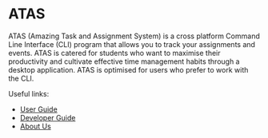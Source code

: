 # ATAS

ATAS (Amazing Task and Assignment System) is a cross platform Command Line Interface (CLI) program that allows you to track your assignments and events. ATAS is catered for students who want to maximise their productivity and cultivate effective time management habits through a desktop application. ATAS is optimised for users who prefer to work with the CLI.

Useful links:
* [User Guide](https://ay1920s2-cs2113t-m16-1.github.io/tp/UserGuide.html)
* [Developer Guide](https://ay1920s2-cs2113t-m16-1.github.io/tp/DeveloperGuide.html)
* [About Us](https://ay1920s2-cs2113t-m16-1.github.io/tp/AboutUs.html)
